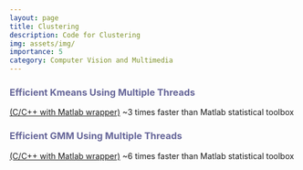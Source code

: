 ```yaml
---
layout: page
title: Clustering
description: Code for Clustering
img: assets/img/
importance: 5
category: Computer Vision and Multimedia
---
```


<p>
    <h3 style="text-align: left; color: #666699">Efficient Kmeans Using Multiple Threads</h3> <a href="">(C/C++ with Matlab wrapper)</a>
    ~3 times faster than Matlab statistical toolbox
</p>
<p>
    <h3 style="text-align: left; color: #666699">Efficient GMM Using Multiple Threads</h3> <a href="">(C/C++ with Matlab wrapper)</a>
    ~6 times faster than Matlab statistical toolbox
</p>



 

